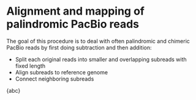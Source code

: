 # Alignment and mapping of palindromic PacBio reads

The goal of this procedure is to deal with often palindromic and chimeric PacBio reads by first doing subtraction and then addition:

  - Split each original reads into smaller and overlapping subreads with fixed length
  - Align subreads to reference genome
  - Connect neighboring subreads
  
  
  {abc}
